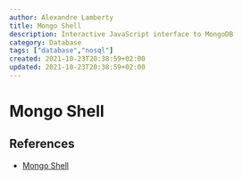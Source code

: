 ```yaml
---
author: Alexandre Lamberty
title: Mongo Shell 
description: Interactive JavaScript interface to MongoDB
category: Database
tags: ["database","nosql"]
created: 2021-10-23T20:38:59+02:00
updated: 2021-10-23T20:38:59+02:00
---
```

# Mongo Shell

## References 

- [Mongo Shell](https://docs.mongodb.com/v4.4/mongo/)

